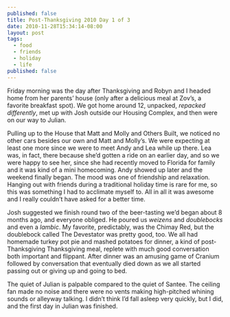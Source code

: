 ```yaml
---
published: false
title: Post-Thanksgiving 2010 Day 1 of 3
date: 2010-11-28T15:34:14-08:00
layout: post
tags:
  - food
  - friends
  - holiday
  - life
published: false
---
```

Friday morning was the day after Thanksgiving and Robyn and I headed home from her parents&#8217; house (only after a delicious meal at Zov&#8217;s, a favorite breakfast spot). We got home around 12, unpacked, _repacked differently_, met up with Josh outside our Housing Complex, and then were on our way to Julian.

<!--more-->

Pulling up to the House that Matt and Molly and Others Built, we noticed no other cars besides our own and Matt and Molly&#8217;s. We were expecting at least one more since we were to meet Andy and Lea while up there. Lea was, in fact, there because she&#8217;d gotten a ride on an earlier day, and so we were happy to see her, since she had recently moved to Florida for family and it was kind of a mini homecoming. Andy showed up later and the weekend finally began. The mood was one of friendship and relaxation. Hanging out with friends during a traditional holiday time is rare for me, so this was something I had to acclimate myself to. All in all it was awesome and I really couldn&#8217;t have asked for a better time.

Josh suggested we finish round two of the beer-tasting we&#8217;d began about 8 months ago, and everyone obliged. He poured us _weizens_ and _doublebocks_ and even a _lambic_. My favorite, predictably, was the Chimay Red, but the doublebock called The Devestator was pretty good, too. We all had homemade turkey pot pie and mashed potatoes for dinner, a kind of post-Thanksgiving Thanksgiving meal, replete with much good conversation both important and flippant. After dinner was an amusing game of Cranium followed by conversation that eventually died down as we all started passing out or giving up and going to bed.

The quiet of Julian is palpable compared to the quiet of Santee. The ceiling fan made no noise and there were no vents making high-pitched whining sounds or alleyway talking. I didn&#8217;t think I&#8217;d fall asleep very quickly, but I did, and the first day in Julian was finished.
